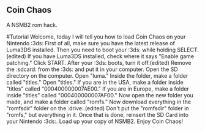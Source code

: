 ## Coin Chaos
A NSMB2 rom hack.



#Tutorial
Welcome, today I will tell you how to load Coin Chaos on your Nintendo :3ds:
First of all, make sure you have the latest release of Luma3DS installed.
Then you need to boot your :3ds: while holding SELECT.(edited)
If you have Luma3DS installed, check where it says "Enable game patching."
Click START.
After your :3ds: boots, turn it off.(edited)
Remove the :sdcard: from the :3ds: and put it in your computer.
Open the SD directory on the computer.
Open "luma."
Inside the folder, make a folder called "titles."
Open "titles."
If you are in the USA, make a folder inside "titles" called "000400000007AE00."
If you are in Europe, make a folder inside "titles" called "000400000007AF00."
Now open the new folder you made, and make a folder called "romfs."
Now download everything in the "romfsdir" folder on the :drive:.(edited)
Don't put the "romfsdir" folder in "romfs," but everything in it.
Once that is done, reinsert the SD Card into your Nintendo :3ds:.
Load up your copy of NSMB2.
Enjoy Coin Chaos!

